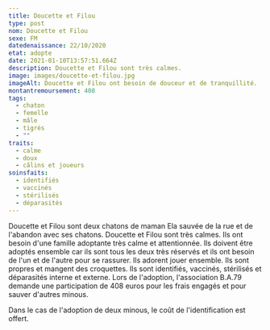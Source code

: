 ```yaml
---
title: Doucette et Filou
type: post
nom: Doucette et Filou
sexe: FM
datedenaissance: 22/10/2020
etat: adopte
date: 2021-01-10T13:57:51.664Z
description: Doucette et Filou sont très calmes.
image: images/doucette-et-filou.jpg
imageAlt: Doucette et Filou ont besoin de douceur et de tranquillité.
montantremoursement: 408
tags:
  - chaton
  - femelle
  - mâle
  - tigrés
  - ""
traits:
  - calme
  - doux
  - câlins et joueurs
soinsfaits:
  - identifiés
  - vaccinés
  - stérilisés
  - déparasités
---
```

Doucette et Filou sont deux chatons de maman Ela sauvée de la rue et de l'abandon avec ses chatons. Doucette et Filou sont très calmes. Ils ont besoin d'une famille adoptante très calme et attentionnée. Ils doivent être adoptés ensemble car ils sont tous les deux très réservés et ils ont besoin de l'un et de l'autre pour se rassurer. Ils adorent jouer ensemble. Ils sont propres et mangent des croquettes. Ils sont identifiés, vaccinés, stérilisés et déparasités interne et externe. Lors de l'adoption, l'association B.A.79 demande une participation de 408 euros pour les frais engagés et pour sauver d'autres minous. 

Dans le cas de l'adoption de deux minous, le coût de l'identification est offert.